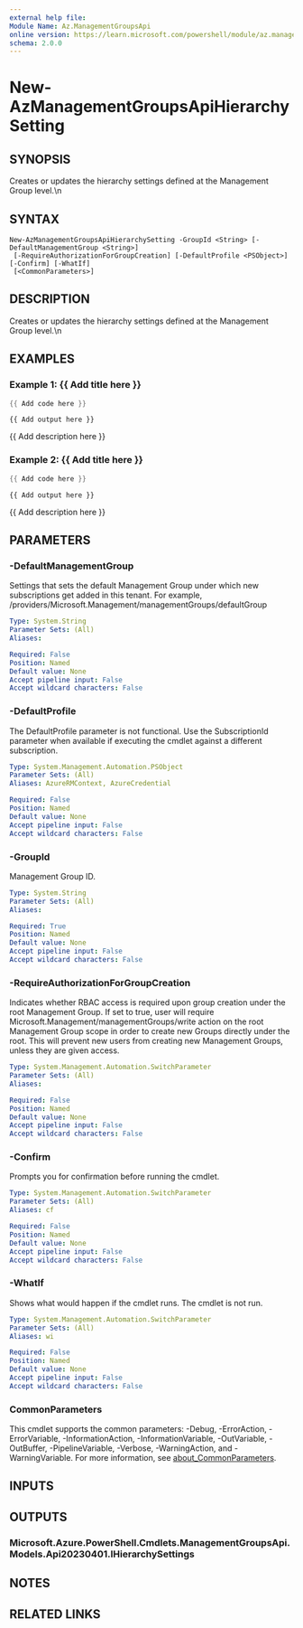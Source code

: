 ```yaml
---
external help file:
Module Name: Az.ManagementGroupsApi
online version: https://learn.microsoft.com/powershell/module/az.managementgroupsapi/new-azmanagementgroupsapihierarchysetting
schema: 2.0.0
---
```


# New-AzManagementGroupsApiHierarchySetting

## SYNOPSIS
Creates or updates the hierarchy settings defined at the Management Group level.\n

## SYNTAX

```
New-AzManagementGroupsApiHierarchySetting -GroupId <String> [-DefaultManagementGroup <String>]
 [-RequireAuthorizationForGroupCreation] [-DefaultProfile <PSObject>] [-Confirm] [-WhatIf]
 [<CommonParameters>]
```

## DESCRIPTION
Creates or updates the hierarchy settings defined at the Management Group level.\n

## EXAMPLES

### Example 1: {{ Add title here }}
```powershell
{{ Add code here }}
```

```output
{{ Add output here }}
```

{{ Add description here }}

### Example 2: {{ Add title here }}
```powershell
{{ Add code here }}
```

```output
{{ Add output here }}
```

{{ Add description here }}

## PARAMETERS

### -DefaultManagementGroup
Settings that sets the default Management Group under which new subscriptions get added in this tenant.
For example, /providers/Microsoft.Management/managementGroups/defaultGroup

```yaml
Type: System.String
Parameter Sets: (All)
Aliases:

Required: False
Position: Named
Default value: None
Accept pipeline input: False
Accept wildcard characters: False
```

### -DefaultProfile
The DefaultProfile parameter is not functional.
Use the SubscriptionId parameter when available if executing the cmdlet against a different subscription.

```yaml
Type: System.Management.Automation.PSObject
Parameter Sets: (All)
Aliases: AzureRMContext, AzureCredential

Required: False
Position: Named
Default value: None
Accept pipeline input: False
Accept wildcard characters: False
```

### -GroupId
Management Group ID.

```yaml
Type: System.String
Parameter Sets: (All)
Aliases:

Required: True
Position: Named
Default value: None
Accept pipeline input: False
Accept wildcard characters: False
```

### -RequireAuthorizationForGroupCreation
Indicates whether RBAC access is required upon group creation under the root Management Group.
If set to true, user will require Microsoft.Management/managementGroups/write action on the root Management Group scope in order to create new Groups directly under the root.
This will prevent new users from creating new Management Groups, unless they are given access.

```yaml
Type: System.Management.Automation.SwitchParameter
Parameter Sets: (All)
Aliases:

Required: False
Position: Named
Default value: None
Accept pipeline input: False
Accept wildcard characters: False
```

### -Confirm
Prompts you for confirmation before running the cmdlet.

```yaml
Type: System.Management.Automation.SwitchParameter
Parameter Sets: (All)
Aliases: cf

Required: False
Position: Named
Default value: None
Accept pipeline input: False
Accept wildcard characters: False
```

### -WhatIf
Shows what would happen if the cmdlet runs.
The cmdlet is not run.

```yaml
Type: System.Management.Automation.SwitchParameter
Parameter Sets: (All)
Aliases: wi

Required: False
Position: Named
Default value: None
Accept pipeline input: False
Accept wildcard characters: False
```

### CommonParameters
This cmdlet supports the common parameters: -Debug, -ErrorAction, -ErrorVariable, -InformationAction, -InformationVariable, -OutVariable, -OutBuffer, -PipelineVariable, -Verbose, -WarningAction, and -WarningVariable. For more information, see [about_CommonParameters](http://go.microsoft.com/fwlink/?LinkID=113216).

## INPUTS

## OUTPUTS

### Microsoft.Azure.PowerShell.Cmdlets.ManagementGroupsApi.Models.Api20230401.IHierarchySettings

## NOTES

## RELATED LINKS

